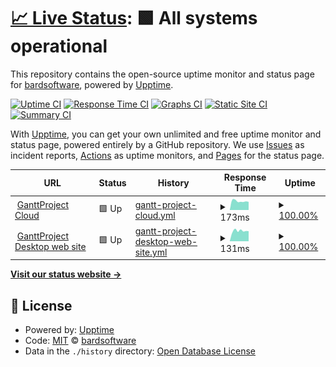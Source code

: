 # [📈 Live Status](https://status.ganttproject.cloud): <!--live status--> **🟩 All systems operational**

This repository contains the open-source uptime monitor and status page for [bardsoftware](https://status.ganttproject.cloud), powered by [Upptime](https://github.com/upptime/upptime).

[![Uptime CI](https://github.com/bardsoftware/ganttproject-status/workflows/Uptime%20CI/badge.svg)](https://github.com/bardsoftware/ganttproject-status/actions?query=workflow%3A%22Uptime+CI%22)
[![Response Time CI](https://github.com/bardsoftware/ganttproject-status/workflows/Response%20Time%20CI/badge.svg)](https://github.com/bardsoftware/ganttproject-status/actions?query=workflow%3A%22Response+Time+CI%22)
[![Graphs CI](https://github.com/bardsoftware/ganttproject-status/workflows/Graphs%20CI/badge.svg)](https://github.com/bardsoftware/ganttproject-status/actions?query=workflow%3A%22Graphs+CI%22)
[![Static Site CI](https://github.com/bardsoftware/ganttproject-status/workflows/Static%20Site%20CI/badge.svg)](https://github.com/bardsoftware/ganttproject-status/actions?query=workflow%3A%22Static+Site+CI%22)
[![Summary CI](https://github.com/bardsoftware/ganttproject-status/workflows/Summary%20CI/badge.svg)](https://github.com/bardsoftware/ganttproject-status/actions?query=workflow%3A%22Summary+CI%22)

With [Upptime](https://upptime.js.org), you can get your own unlimited and free uptime monitor and status page, powered entirely by a GitHub repository. We use [Issues](https://github.com/bardsoftware/ganttproject-status/issues) as incident reports, [Actions](https://github.com/bardsoftware/ganttproject-status/actions) as uptime monitors, and [Pages](https://status.ganttproject.cloud) for the status page.

<!--start: status pages-->
<!-- This summary is generated by Upptime (https://github.com/upptime/upptime) -->
<!-- Do not edit this manually, your changes will be overwritten -->
<!-- prettier-ignore -->
| URL | Status | History | Response Time | Uptime |
| --- | ------ | ------- | ------------- | ------ |
| <img alt="" src="https://icons.duckduckgo.com/ip3/ganttproject.cloud.ico" height="13"> [GanttProject Cloud](https://ganttproject.cloud) | 🟩 Up | [gantt-project-cloud.yml](https://github.com/bardsoftware/ganttproject-status/commits/HEAD/history/gantt-project-cloud.yml) | <details><summary><img alt="Response time graph" src="./graphs/gantt-project-cloud/response-time-week.png" height="20"> 173ms</summary><br><a href="https://status.ganttproject.cloud/history/gantt-project-cloud"><img alt="Response time 176" src="https://img.shields.io/endpoint?url=https%3A%2F%2Fraw.githubusercontent.com%2Fbardsoftware%2Fganttproject-status%2FHEAD%2Fapi%2Fgantt-project-cloud%2Fresponse-time.json"></a><br><a href="https://status.ganttproject.cloud/history/gantt-project-cloud"><img alt="24-hour response time 159" src="https://img.shields.io/endpoint?url=https%3A%2F%2Fraw.githubusercontent.com%2Fbardsoftware%2Fganttproject-status%2FHEAD%2Fapi%2Fgantt-project-cloud%2Fresponse-time-day.json"></a><br><a href="https://status.ganttproject.cloud/history/gantt-project-cloud"><img alt="7-day response time 173" src="https://img.shields.io/endpoint?url=https%3A%2F%2Fraw.githubusercontent.com%2Fbardsoftware%2Fganttproject-status%2FHEAD%2Fapi%2Fgantt-project-cloud%2Fresponse-time-week.json"></a><br><a href="https://status.ganttproject.cloud/history/gantt-project-cloud"><img alt="30-day response time 179" src="https://img.shields.io/endpoint?url=https%3A%2F%2Fraw.githubusercontent.com%2Fbardsoftware%2Fganttproject-status%2FHEAD%2Fapi%2Fgantt-project-cloud%2Fresponse-time-month.json"></a><br><a href="https://status.ganttproject.cloud/history/gantt-project-cloud"><img alt="1-year response time 187" src="https://img.shields.io/endpoint?url=https%3A%2F%2Fraw.githubusercontent.com%2Fbardsoftware%2Fganttproject-status%2FHEAD%2Fapi%2Fgantt-project-cloud%2Fresponse-time-year.json"></a></details> | <details><summary><a href="https://status.ganttproject.cloud/history/gantt-project-cloud">100.00%</a></summary><a href="https://status.ganttproject.cloud/history/gantt-project-cloud"><img alt="All-time uptime 100.00%" src="https://img.shields.io/endpoint?url=https%3A%2F%2Fraw.githubusercontent.com%2Fbardsoftware%2Fganttproject-status%2FHEAD%2Fapi%2Fgantt-project-cloud%2Fuptime.json"></a><br><a href="https://status.ganttproject.cloud/history/gantt-project-cloud"><img alt="24-hour uptime 100.00%" src="https://img.shields.io/endpoint?url=https%3A%2F%2Fraw.githubusercontent.com%2Fbardsoftware%2Fganttproject-status%2FHEAD%2Fapi%2Fgantt-project-cloud%2Fuptime-day.json"></a><br><a href="https://status.ganttproject.cloud/history/gantt-project-cloud"><img alt="7-day uptime 100.00%" src="https://img.shields.io/endpoint?url=https%3A%2F%2Fraw.githubusercontent.com%2Fbardsoftware%2Fganttproject-status%2FHEAD%2Fapi%2Fgantt-project-cloud%2Fuptime-week.json"></a><br><a href="https://status.ganttproject.cloud/history/gantt-project-cloud"><img alt="30-day uptime 100.00%" src="https://img.shields.io/endpoint?url=https%3A%2F%2Fraw.githubusercontent.com%2Fbardsoftware%2Fganttproject-status%2FHEAD%2Fapi%2Fgantt-project-cloud%2Fuptime-month.json"></a><br><a href="https://status.ganttproject.cloud/history/gantt-project-cloud"><img alt="1-year uptime 100.00%" src="https://img.shields.io/endpoint?url=https%3A%2F%2Fraw.githubusercontent.com%2Fbardsoftware%2Fganttproject-status%2FHEAD%2Fapi%2Fgantt-project-cloud%2Fuptime-year.json"></a></details>
| <img alt="" src="https://icons.duckduckgo.com/ip3/www.ganttproject.biz.ico" height="13"> [GanttProject Desktop web site](https://www.ganttproject.biz) | 🟩 Up | [gantt-project-desktop-web-site.yml](https://github.com/bardsoftware/ganttproject-status/commits/HEAD/history/gantt-project-desktop-web-site.yml) | <details><summary><img alt="Response time graph" src="./graphs/gantt-project-desktop-web-site/response-time-week.png" height="20"> 131ms</summary><br><a href="https://status.ganttproject.cloud/history/gantt-project-desktop-web-site"><img alt="Response time 169" src="https://img.shields.io/endpoint?url=https%3A%2F%2Fraw.githubusercontent.com%2Fbardsoftware%2Fganttproject-status%2FHEAD%2Fapi%2Fgantt-project-desktop-web-site%2Fresponse-time.json"></a><br><a href="https://status.ganttproject.cloud/history/gantt-project-desktop-web-site"><img alt="24-hour response time 127" src="https://img.shields.io/endpoint?url=https%3A%2F%2Fraw.githubusercontent.com%2Fbardsoftware%2Fganttproject-status%2FHEAD%2Fapi%2Fgantt-project-desktop-web-site%2Fresponse-time-day.json"></a><br><a href="https://status.ganttproject.cloud/history/gantt-project-desktop-web-site"><img alt="7-day response time 131" src="https://img.shields.io/endpoint?url=https%3A%2F%2Fraw.githubusercontent.com%2Fbardsoftware%2Fganttproject-status%2FHEAD%2Fapi%2Fgantt-project-desktop-web-site%2Fresponse-time-week.json"></a><br><a href="https://status.ganttproject.cloud/history/gantt-project-desktop-web-site"><img alt="30-day response time 129" src="https://img.shields.io/endpoint?url=https%3A%2F%2Fraw.githubusercontent.com%2Fbardsoftware%2Fganttproject-status%2FHEAD%2Fapi%2Fgantt-project-desktop-web-site%2Fresponse-time-month.json"></a><br><a href="https://status.ganttproject.cloud/history/gantt-project-desktop-web-site"><img alt="1-year response time 187" src="https://img.shields.io/endpoint?url=https%3A%2F%2Fraw.githubusercontent.com%2Fbardsoftware%2Fganttproject-status%2FHEAD%2Fapi%2Fgantt-project-desktop-web-site%2Fresponse-time-year.json"></a></details> | <details><summary><a href="https://status.ganttproject.cloud/history/gantt-project-desktop-web-site">100.00%</a></summary><a href="https://status.ganttproject.cloud/history/gantt-project-desktop-web-site"><img alt="All-time uptime 100.00%" src="https://img.shields.io/endpoint?url=https%3A%2F%2Fraw.githubusercontent.com%2Fbardsoftware%2Fganttproject-status%2FHEAD%2Fapi%2Fgantt-project-desktop-web-site%2Fuptime.json"></a><br><a href="https://status.ganttproject.cloud/history/gantt-project-desktop-web-site"><img alt="24-hour uptime 100.00%" src="https://img.shields.io/endpoint?url=https%3A%2F%2Fraw.githubusercontent.com%2Fbardsoftware%2Fganttproject-status%2FHEAD%2Fapi%2Fgantt-project-desktop-web-site%2Fuptime-day.json"></a><br><a href="https://status.ganttproject.cloud/history/gantt-project-desktop-web-site"><img alt="7-day uptime 100.00%" src="https://img.shields.io/endpoint?url=https%3A%2F%2Fraw.githubusercontent.com%2Fbardsoftware%2Fganttproject-status%2FHEAD%2Fapi%2Fgantt-project-desktop-web-site%2Fuptime-week.json"></a><br><a href="https://status.ganttproject.cloud/history/gantt-project-desktop-web-site"><img alt="30-day uptime 100.00%" src="https://img.shields.io/endpoint?url=https%3A%2F%2Fraw.githubusercontent.com%2Fbardsoftware%2Fganttproject-status%2FHEAD%2Fapi%2Fgantt-project-desktop-web-site%2Fuptime-month.json"></a><br><a href="https://status.ganttproject.cloud/history/gantt-project-desktop-web-site"><img alt="1-year uptime 99.99%" src="https://img.shields.io/endpoint?url=https%3A%2F%2Fraw.githubusercontent.com%2Fbardsoftware%2Fganttproject-status%2FHEAD%2Fapi%2Fgantt-project-desktop-web-site%2Fuptime-year.json"></a></details>

<!--end: status pages-->

[**Visit our status website →**](https://status.ganttproject.cloud)

## 📄 License

- Powered by: [Upptime](https://github.com/upptime/upptime)
- Code: [MIT](./LICENSE) © [bardsoftware](https://status.ganttproject.cloud)
- Data in the `./history` directory: [Open Database License](https://opendatacommons.org/licenses/odbl/1-0/)
